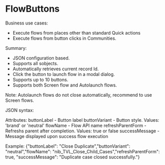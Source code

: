 # FlowButtons

Business use cases:
* Execute flows from places other than standard Quick actions 
* Execute flows from button clicks in Communities.

Summary:
* JSON configuration based.
* Supports all sobjects.
* Automatically retrieves current record Id.
* Click the button to launch flow in a modal dialog.  
* Supports up to 10 buttons.
* Supports both Screen flow and Autolaunch flows.

Note: Autolaunch flows do not close automatically, recommend to use Screen flows.

JSON syntax:

Attributes:
buttonLabel - Button label
buttonVariant - Button style. Values: 'brand' or 'neutral'
flowName - Flow API name
refreshParentForm - Refreshs parent after completion. Values: true or false
successMessage - Message displayed upon success flow execution


Example:
{"buttonLabel": "Close Duplicate","buttonVariant": "neutral","flowName": "nib_TVL_Close_Child_Cases","refreshParentForm": true, "successMessage": "Duplicate case closed successfully."}
